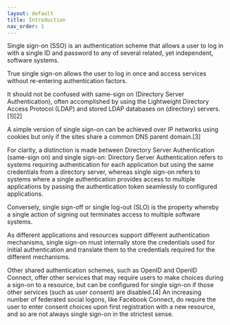```yaml
---
layout: default
title: Introduction
nav_order: 1
---
```


Single sign-on (SSO) is an authentication scheme that allows a user to log in with a single ID and password to any of several related, yet independent, software systems.

True single sign-on allows the user to log in once and access services without re-entering authentication factors.

It should not be confused with same-sign on (Directory Server Authentication), often accomplished by using the Lightweight Directory Access Protocol (LDAP) and stored LDAP databases on (directory) servers.[1][2]

A simple version of single sign-on can be achieved over IP networks using cookies but only if the sites share a common DNS parent domain.[3]

For clarity, a distinction is made between Directory Server Authentication (same-sign on) and single sign-on: Directory Server Authentication refers to systems requiring authentication for each application but using the same credentials from a directory server, whereas single sign-on refers to systems where a single authentication provides access to multiple applications by passing the authentication token seamlessly to configured applications.

Conversely, single sign-off or single log-out (SLO) is the property whereby a single action of signing out terminates access to multiple software systems.

As different applications and resources support different authentication mechanisms, single sign-on must internally store the credentials used for initial authentication and translate them to the credentials required for the different mechanisms.

Other shared authentication schemes, such as OpenID and OpenID Connect, offer other services that may require users to make choices during a sign-on to a resource, but can be configured for single sign-on if those other services (such as user consent) are disabled.[4] An increasing number of federated social logons, like Facebook Connect, do require the user to enter consent choices upon first registration with a new resource, and so are not always single sign-on in the strictest sense.